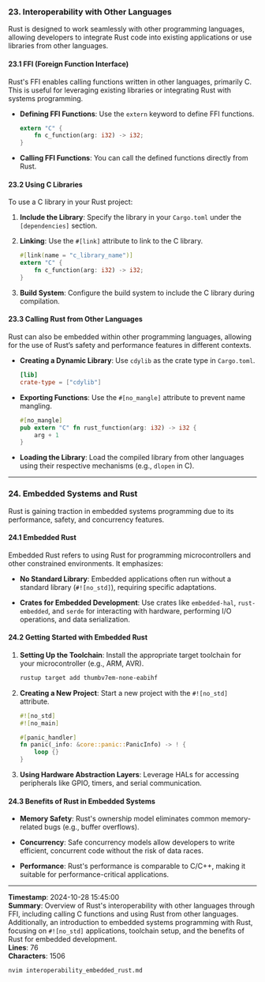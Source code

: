 ### 23. Interoperability with Other Languages

Rust is designed to work seamlessly with other programming languages, allowing developers to integrate Rust code into existing applications or use libraries from other languages.

#### 23.1 FFI (Foreign Function Interface)

Rust's FFI enables calling functions written in other languages, primarily C. This is useful for leveraging existing libraries or integrating Rust with systems programming.

- **Defining FFI Functions**: Use the `extern` keyword to define FFI functions.

  ```rust
  extern "C" {
      fn c_function(arg: i32) -> i32;
  }
  ```

- **Calling FFI Functions**: You can call the defined functions directly from Rust.

#### 23.2 Using C Libraries

To use a C library in your Rust project:

1. **Include the Library**: Specify the library in your `Cargo.toml` under the `[dependencies]` section.

2. **Linking**: Use the `#[link]` attribute to link to the C library.

   ```rust
   #[link(name = "c_library_name")]
   extern "C" {
       fn c_function(arg: i32) -> i32;
   }
   ```

3. **Build System**: Configure the build system to include the C library during compilation.

#### 23.3 Calling Rust from Other Languages

Rust can also be embedded within other programming languages, allowing for the use of Rust’s safety and performance features in different contexts.

- **Creating a Dynamic Library**: Use `cdylib` as the crate type in `Cargo.toml`.

  ```toml
  [lib]
  crate-type = ["cdylib"]
  ```

- **Exporting Functions**: Use the `#[no_mangle]` attribute to prevent name mangling.

  ```rust
  #[no_mangle]
  pub extern "C" fn rust_function(arg: i32) -> i32 {
      arg + 1
  }
  ```

- **Loading the Library**: Load the compiled library from other languages using their respective mechanisms (e.g., `dlopen` in C).

---

### 24. Embedded Systems and Rust

Rust is gaining traction in embedded systems programming due to its performance, safety, and concurrency features.

#### 24.1 Embedded Rust

Embedded Rust refers to using Rust for programming microcontrollers and other constrained environments. It emphasizes:

- **No Standard Library**: Embedded applications often run without a standard library (`#![no_std]`), requiring specific adaptations.

- **Crates for Embedded Development**: Use crates like `embedded-hal`, `rust-embedded`, and `serde` for interacting with hardware, performing I/O operations, and data serialization.

#### 24.2 Getting Started with Embedded Rust

1. **Setting Up the Toolchain**: Install the appropriate target toolchain for your microcontroller (e.g., ARM, AVR).

   ```bash
   rustup target add thumbv7em-none-eabihf
   ```

2. **Creating a New Project**: Start a new project with the `#![no_std]` attribute.

   ```rust
   #![no_std]
   #![no_main]

   #[panic_handler]
   fn panic(_info: &core::panic::PanicInfo) -> ! {
       loop {}
   }
   ```

3. **Using Hardware Abstraction Layers**: Leverage HALs for accessing peripherals like GPIO, timers, and serial communication.

#### 24.3 Benefits of Rust in Embedded Systems

- **Memory Safety**: Rust's ownership model eliminates common memory-related bugs (e.g., buffer overflows).

- **Concurrency**: Safe concurrency models allow developers to write efficient, concurrent code without the risk of data races.

- **Performance**: Rust's performance is comparable to C/C++, making it suitable for performance-critical applications.

---

**Timestamp**: 2024-10-28 15:45:00  
**Summary**: Overview of Rust's interoperability with other languages through FFI, including calling C functions and using Rust from other languages. Additionally, an introduction to embedded systems programming with Rust, focusing on `#![no_std]` applications, toolchain setup, and the benefits of Rust for embedded development.  
**Lines**: 76  
**Characters**: 1506  
```bash
nvim interoperability_embedded_rust.md
```
